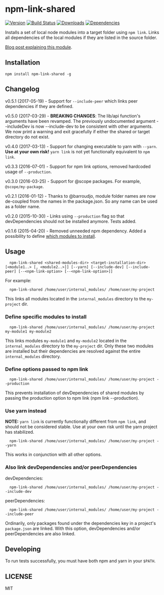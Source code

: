 # npm-link-shared

[![Version](https://img.shields.io/npm/v/npm-link-shared.svg)](https://www.npmjs.com/package/npm-link-shared)
[![Build Status](http://img.shields.io/travis/OrKoN/npm-link-shared.svg?style=flat)](https://travis-ci.org/OrKoN/npm-link-shared)
[![Downloads](https://img.shields.io/npm/dm/npm-link-shared.svg)](https://www.npmjs.com/package/npm-link-shared)
[![Dependencies](https://img.shields.io/david/OrKoN/npm-link-shared.svg)](https://github.com/OrKoN/npm-link-shared/blob/master/package.json#L19)

Installs a set of local node modules into a target folder using `npm link`. Links all dependencies of the local modules if they are listed in the source folder.

[Blog post explaining this module](https://60devs.com/simple-way-to-manage-local-node-module-using-npm-link.html).

## Installation

```
npm install npm-link-shared -g
```

## Changelog

v0.5.1 (2017-05-19) - Support for `--include-peer` which links peer dependencies if they are defined.

v0.5.0 (2017-03-29) - **BREAKING CHANGES**: The lib/api function's arguments have been revamped. The previously undocumented argument --includeDev is now --include-dev to be consistent with other arguments. We now print a warning and exit gracefully if either the shared or target directory do not exist.

v0.4.0 (2017-03-13) - Support for changing executable to yarn with `--yarn`. **Use at your own risk!** `yarn link` is not yet functionally equivalent to `npm link`.

v0.3.3 (2016-07-01) - Support for npm link options, removed hardcoded usage of `--production`.

v0.3.0 (2016-03-25) - Support for @scope packages. For example, `@scope/my-package`.

v0.2.1 (2016-01-12) - Thanks to @barroudjo, module folder names are now de-coupled from the names in the package.json. So any name can be used as a folder name.

v0.2.0 (2015-10-30) - Links using `--production` flag so that devDependencies should not be installed anymore. Tests added.

v0.1.6 (2015-04-20) - Removed unneeded npm dependency. Added a possibility to define [which modules to install](#define-specific-modules-to-install).

## Usage

```
  npm-link-shared <shared-modules-dir> <target-installation-dir> [<module1..> [, <module2..>]] [--yarn] [--include-dev] [--include-peer] [--<npm-link-option> [--<npm-link-option>]]
```

For example:

```
  npm-link-shared /home/user/internal_modules/ /home/user/my-project
```

This links all modules located in the `internal_modules` directory to the `my-project` dir.

### Define specific modules to install

```
  npm-link-shared /home/user/internal_modules/ /home/user/my-project my-module1 my-module2
```

This links modules `my-module1` and `my-module2` located in the `internal_modules` directory to the `my-project` dir. Only these two modules are installed but their dependencies are resolved against the entire `internal_modules` directory.

### Define options passed to npm link

```
  npm-link-shared /home/user/internal_modules/ /home/user/my-project --production
```

This prevents installation of devDependencies of shared modules by passing the production option to npm link (npm link --production).

### Use yarn instead

**NOTE:** `yarn link` is currently functionally different from `npm link`, and should not be considered stable. Use at your own risk until the yarn project has stabilized.

```
  npm-link-shared /home/user/internal_modules/ /home/user/my-project --yarn
```

This works in conjunction with all other options.

### Also link devDependencies and/or peerDependencies

devDependencies:

```
  npm-link-shared /home/user/internal_modules/ /home/user/my-project --include-dev
```

peerDependencies:

```
  npm-link-shared /home/user/internal_modules/ /home/user/my-project --include-peer
```

Ordinarily, only packages found under the dependencies key in a project's `package.json` are linked. With this option, devDependencies and/or peerDependencies are also linked.

## Developing

To run tests successfully, you must have both npm and yarn in your `$PATH`.

## LICENSE

MIT
